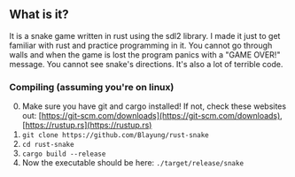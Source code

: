 ## What is it?
It is a snake game written in rust using the sdl2 library. I made it just to get familiar with rust and practice programming in it. You cannot go through walls and when the game is lost the program panics with a "GAME OVER!" message. You cannot see snake's directions. It's also a lot of terrible code.

### Compiling (assuming you're on linux)
0. Make sure you have git and cargo installed! If not, check these websites out: [https://git-scm.com/downloads](https://git-scm.com/downloads), [https://rustup.rs](https://rustup.rs)
1. `git clone https://github.com/Blayung/rust-snake`
2. `cd rust-snake`
3. `cargo build --release`
4. Now the executable should be here: `./target/release/snake`
